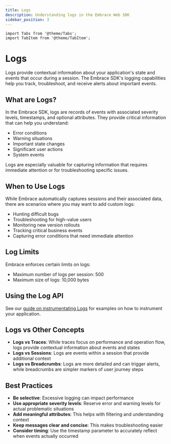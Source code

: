 ```yaml
---
title: Logs
description: Understanding logs in the Embrace Web SDK
sidebar_position: 3
---
```


```mdx-code-block
import Tabs from '@theme/Tabs';
import TabItem from '@theme/TabItem';
```

# Logs

Logs provide contextual information about your application's state and events that occur during a session. The Embrace
SDK's logging capabilities help you track, troubleshoot, and receive alerts about important events.

## What are Logs?

In the Embrace SDK, logs are records of events with associated severity levels, timestamps, and optional attributes.
They provide critical information that can help you understand:

- Error conditions
- Warning situations
- Important state changes
- Significant user actions
- System events

Logs are especially valuable for capturing information that requires immediate attention or for troubleshooting specific
issues.

## When to Use Logs

While Embrace automatically captures sessions and their associated data, there are scenarios where you may want to add
custom logs:

- Hunting difficult bugs
- Troubleshooting for high-value users
- Monitoring new version rollouts
- Tracking critical business events
- Capturing error conditions that need immediate attention

## Log Limits

Embrace enforces certain limits on logs:

- Maximum number of logs per session: 500
- Maximum size of logs: 10,000 bytes

## Using the Log API

See our [guide on instrumentating Logs](/docs/web/manual-instrumentation/custom-logging.md) for examples on
how to instrument your application.

## Logs vs Other Concepts

- **Logs vs Traces**: While traces focus on performance and operation flow, logs provide contextual information about
events and states
- **Logs vs Sessions**: Logs are events within a session that provide additional context
- **Logs vs Breadcrumbs**: Logs are more detailed and can trigger alerts, while breadcrumbs are simpler markers of user
journey steps

## Best Practices

- **Be selective**: Excessive logging can impact performance
- **Use appropriate severity levels**: Reserve error and warning levels for actual problematic situations
- **Add meaningful attributes**: This helps with filtering and understanding context
- **Keep messages clear and concise**: This makes troubleshooting easier
- **Consider timing**: Use the timestamp parameter to accurately reflect when events actually occurred
